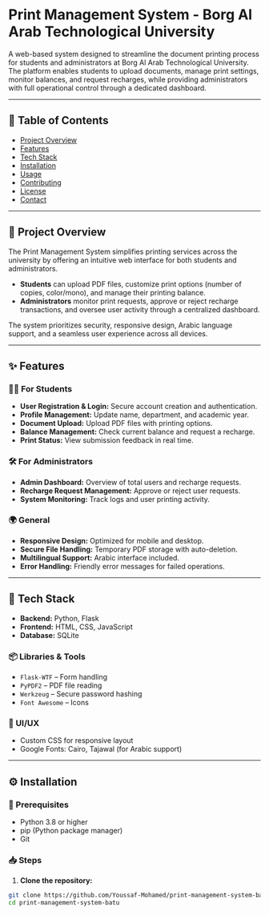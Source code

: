 # Print Management System - Borg Al Arab Technological University

A web-based system designed to streamline the document printing process for students and administrators at Borg Al Arab Technological University. The platform enables students to upload documents, manage print settings, monitor balances, and request recharges, while providing administrators with full operational control through a dedicated dashboard.

---

## 📑 Table of Contents

- [Project Overview](#project-overview)
- [Features](#features)
- [Tech Stack](#tech-stack)
- [Installation](#installation)
- [Usage](#usage)
- [Contributing](#contributing)
- [License](#license)
- [Contact](#contact)

---

## 📘 Project Overview

The Print Management System simplifies printing services across the university by offering an intuitive web interface for both students and administrators.

- **Students** can upload PDF files, customize print options (number of copies, color/mono), and manage their printing balance.
- **Administrators** monitor print requests, approve or reject recharge transactions, and oversee user activity through a centralized dashboard.

The system prioritizes security, responsive design, Arabic language support, and a seamless user experience across all devices.

---

## ✨ Features

### 👨‍🎓 For Students

- **User Registration & Login:** Secure account creation and authentication.
- **Profile Management:** Update name, department, and academic year.
- **Document Upload:** Upload PDF files with printing options.
- **Balance Management:** Check current balance and request a recharge.
- **Print Status:** View submission feedback in real time.

### 🛠️ For Administrators

- **Admin Dashboard:** Overview of total users and recharge requests.
- **Recharge Request Management:** Approve or reject user requests.
- **System Monitoring:** Track logs and user printing activity.

### 🌍 General

- **Responsive Design:** Optimized for mobile and desktop.
- **Secure File Handling:** Temporary PDF storage with auto-deletion.
- **Multilingual Support:** Arabic interface included.
- **Error Handling:** Friendly error messages for failed operations.

---

## 🧰 Tech Stack

- **Backend:** Python, Flask  
- **Frontend:** HTML, CSS, JavaScript  
- **Database:** SQLite  

### 📦 Libraries & Tools

- `Flask-WTF` – Form handling  
- `PyPDF2` – PDF file reading  
- `Werkzeug` – Secure password hashing  
- `Font Awesome` – Icons  

### 🎨 UI/UX

- Custom CSS for responsive layout  
- Google Fonts: Cairo, Tajawal (for Arabic support)

---

## ⚙️ Installation

### 🔧 Prerequisites

- Python 3.8 or higher  
- pip (Python package manager)  
- Git  

### 📥 Steps

1. **Clone the repository:**

```bash
git clone https://github.com/Youssaf-Mohamed/print-management-system-batu.git
cd print-management-system-batu
